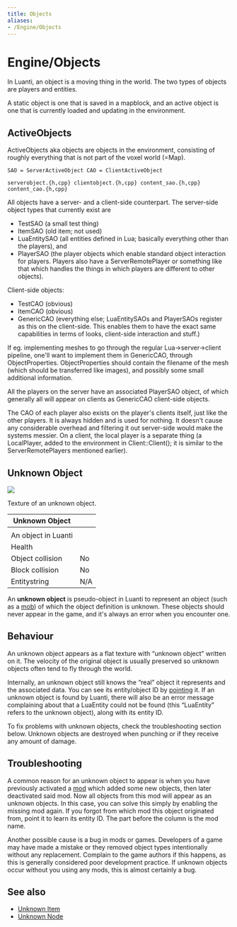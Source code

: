 ```yaml
---
title: Objects
aliases:
- /Engine/Objects
---
```


# Engine/Objects
In Luanti, an object is a moving thing in the world. The two types of objects are players and entities.

A static object is one that is saved in a mapblock, and an active object is one that is currently loaded and updating in the environment.

ActiveObjects
-------------

ActiveObjects aka objects are objects in the environment, consisting of roughly everything that is not part of the voxel world (=Map).

`SAO = ServerActiveObject CAO = ClientActiveObject`

`serverobject.{h,cpp} clientobject.{h,cpp} content_sao.{h,cpp} content_cao.{h,cpp}`

All objects have a server- and a client-side counterpart. The server-side object types that currently exist are

* TestSAO (a small test thing)
* ItemSAO (old item; not used)
* LuaEntitySAO (all entities defined in Lua; basically everything other than the players), and
* PlayerSAO (the player objects which enable standard object interaction for players. Players also have a ServerRemotePlayer or something like that which handles the things in which players are different to other objects).

Client-side objects:

* TestCAO (obvious)
* ItemCAO (obvious)
* GenericCAO (everything else; LuaEntitySAOs and PlayerSAOs register as this on the client-side. This enables them to have the exact same capabilities in terms of looks, client-side interaction and stuff.)

If eg. implementing meshes to go through the regular Lua->server->client pipeline, one'll want to implement them in GenericCAO, through ObjectProperties. ObjectProperties should contain the filename of the mesh (which should be transferred like images), and possibly some small additional information.

All the players on the server have an associated PlayerSAO object, of which generally all will appear on clients as GenericCAO client-side objects.

The CAO of each player also exists on the player's clients itself, just like the other players. It is always hidden and is used for nothing. It doesn't cause any considerable overhead and filtering it out server-side would make the systems messier. On a client, the local player is a separate thing (a LocalPlayer, added to the environment in Client::Client(); it is similar to the ServerRemotePlayers mentioned earlier).

## Unknown Object

![](/images/Unknown_Object.png)

Texture of an unknown object.

|Unknown Object     |   |
|-------------------|---|
|                   |   |
|An object in Luanti|   |
|Health             |   |
|Object collision   |No |
|Block collision    |No |
|Entitystring       |N/A|


An **unknown object** is pseudo-object in Luanti to represent an object (such as a [mob](/Mobs)) of which the object definition is unknown. These objects should never appear in the game, and it's always an error when you encounter one.

Behaviour
---------

An unknown object appears as a flat texture with “unknown object” written on it. The velocity of the original object is usually preserved so unknown objects often tend to fly through the world.

Internally, an unknown object still knows the “real” object it represents and the associated data. You can see its entity/object ID by [pointing](/pointing) it. If an unknown object is found by Luanti, there will also be an error message complaining about that a LuaEntity could not be found (this “LuaEntity” refers to the unknown object), along with its entity ID.

To fix problems with unknown objects, check the troubleshooting section below. Unknown objects are destroyed when punching or if they receive any amount of damage.

Troubleshooting
---------------

A common reason for an unknown object to appear is when you have previously activated a [mod](/mods) which added some new objects, then later deactivated said mod. Now all objects from this mod will appear as an unknown objects. In this case, you can solve this simply by enabling the missing mod again. If you forgot from which mod this object originated from, point it to learn its entity ID. The part before the column is the mod name.

Another possible cause is a bug in mods or games. Developers of a game may have made a mistake or they removed object types intentionally without any replacement. Complain to the game authors if this happens, as this is generally considered poor development practice. If unknown objects occur without you using any mods, this is almost certainly a bug.

See also
--------

*   [Unknown Item](/items#unknown-item)
*   [Unknown Node](/nodes#unknown-node)
